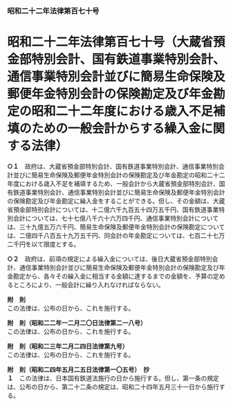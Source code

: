 ### 昭和二十二年法律第百七十号  
# 昭和二十二年法律第百七十号（大蔵省預金部特別会計、国有鉄道事業特別会計、通信事業特別会計並びに簡易生命保険及郵便年金特別会計の保険勘定及び年金勘定の昭和二十二年度における歳入不足補填のための一般会計からする繰入金に関する法律）  
  
**○１**　政府は、大蔵省預金部特別会計、国有鉄道事業特別会計、通信事業特別会計並びに簡易生命保険及郵便年金特別会計の保険勘定及び年金勘定の昭和二十二年度における歳入不足を補填するため、一般会計から大蔵省預金部特別会計、国有鉄道事業特別会計、通信事業特別会計並びに簡易生命保険及郵便年金特別会計の保険勘定及び年金勘定に繰入金をすることができる。但し、その金額は、大蔵省預金部特別会計については、十二億六千九百五十四万五千円、国有鉄道事業特別会計については、七十七億八千六十六万四千円、通信事業特別会計については、三十九億五万六千円、簡易生命保険及郵便年金特別会計の保険勘定については、二億四千八百五十九万五千円、同会計の年金勘定については、七百二十七万二千円を以て限度とする。  
  
**○２**　政府は、前項の規定による繰入金については、後日大蔵省預金部特別会計、通信事業特別会計並びに簡易生命保険及郵便年金特別会計の保険勘定及び年金勘定から、各々その繰入金に相当する金額に達するまでの金額を、予算の定めるところにより、一般会計に繰り入れなければならない。  
  
**附　則**  
この法律は、公布の日から、これを施行する。  
  
**附　則（昭和二二年一二月二〇日法律第二一八号）**  
この法律は、公布の日から、これを施行する。  
  
**附　則（昭和二三年二月二四日法律第九号）**  
この法律は、公布の日から、これを施行する。  
  
**附　則（昭和二四年五月二五日法律第一〇五号）　抄**  
**１**　この法律は、日本国有鉄道法施行の日から施行する。但し、第一条の規定は、公布の日から、第二十二条の規定は、昭和二十四年五月三十一日から施行する。  
  
